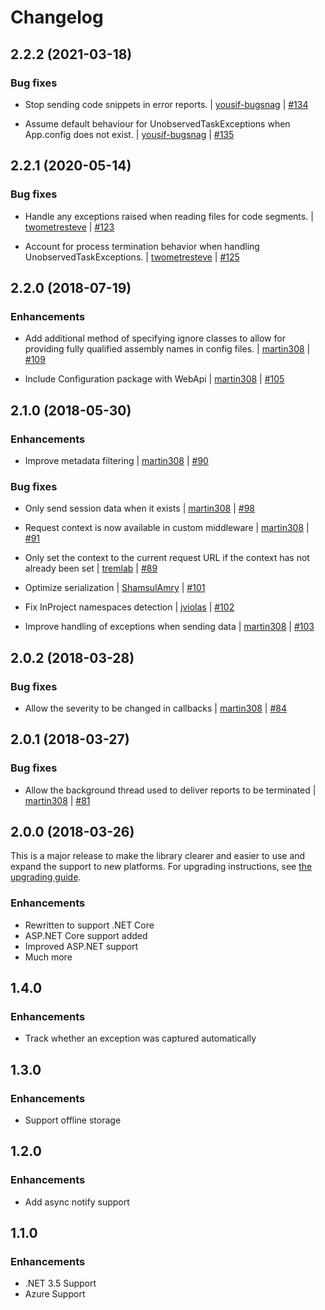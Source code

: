Changelog
=========

## 2.2.2 (2021-03-18)

### Bug fixes

* Stop sending code snippets in error reports.
  | [yousif-bugsnag](https://github.com/yousif-bugsnag)
  | [#134](https://github.com/bugsnag/bugsnag-dotnet/pull/134)

* Assume default behaviour for UnobservedTaskExceptions when App.config does not exist.
  | [yousif-bugsnag](https://github.com/yousif-bugsnag)
  | [#135](https://github.com/bugsnag/bugsnag-dotnet/pull/135)

## 2.2.1 (2020-05-14)

### Bug fixes

* Handle any exceptions raised when reading files for code segments.
  | [twometresteve](https://github.com/twometresteve)
  | [#123](https://github.com/bugsnag/bugsnag-dotnet/pull/123)

* Account for process termination behavior when handling UnobservedTaskExceptions.
  | [twometresteve](https://github.com/twometresteve)
  | [#125](https://github.com/bugsnag/bugsnag-dotnet/pull/125)

## 2.2.0 (2018-07-19)

### Enhancements

* Add additional method of specifying ignore classes to allow for providing fully qualified assembly names in config files.
  | [martin308](https://github.com/martin308)
  | [#109](https://github.com/bugsnag/bugsnag-dotnet/pull/109)

* Include Configuration package with WebApi
  | [martin308](https://github.com/martin308)
  | [#105](https://github.com/bugsnag/bugsnag-dotnet/pull/105)

## 2.1.0 (2018-05-30)

### Enhancements

* Improve metadata filtering
  | [martin308](https://github.com/martin308)
  | [#90](https://github.com/bugsnag/bugsnag-dotnet/pull/90)

### Bug fixes

* Only send session data when it exists
  | [martin308](https://github.com/martin308)
  | [#98](https://github.com/bugsnag/bugsnag-dotnet/pull/98)

* Request context is now available in custom middleware
  | [martin308](https://github.com/martin308)
  | [#91](https://github.com/bugsnag/bugsnag-dotnet/pull/91)

* Only set the context to the current request URL if the context has not already been set
  | [tremlab](https://github.com/tremlab)
  | [#89](https://github.com/bugsnag/bugsnag-dotnet/pull/89)

* Optimize serialization
  | [ShamsulAmry](https://github.com/ShamsulAmry)
  | [#101](https://github.com/bugsnag/bugsnag-dotnet/pull/101)

* Fix InProject namespaces detection
  | [jviolas](https://github.com/jviolas)
  | [#102](https://github.com/bugsnag/bugsnag-dotnet/pull/102)

* Improve handling of exceptions when sending data
  | [martin308](https://github.com/martin308)
  | [#103](https://github.com/bugsnag/bugsnag-dotnet/pull/103)

## 2.0.2 (2018-03-28)

### Bug fixes

* Allow the severity to be changed in callbacks
  | [martin308](https://github.com/martin308)
  | [#84](https://github.com/bugsnag/bugsnag-dotnet/pull/84)

## 2.0.1 (2018-03-27)

### Bug fixes

* Allow the background thread used to deliver reports to be terminated
  | [martin308](https://github.com/martin308)
  | [#81](https://github.com/bugsnag/bugsnag-dotnet/pull/81)

## 2.0.0 (2018-03-26)

This is a major release to make the library clearer and easier to use and expand the support to new platforms. For upgrading instructions, see [the upgrading guide](UPGRADING.md#1x-to-2x).

### Enhancements

* Rewritten to support .NET Core
* ASP.NET Core support added
* Improved ASP.NET support
* Much more

## 1.4.0

### Enhancements

* Track whether an exception was captured automatically

## 1.3.0

### Enhancements

* Support offline storage

## 1.2.0

### Enhancements

* Add async notify support

## 1.1.0

### Enhancements

* .NET 3.5 Support
* Azure Support
